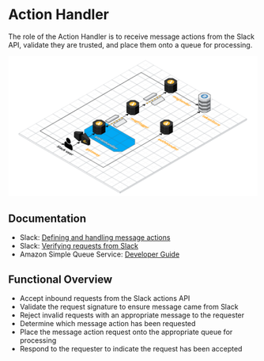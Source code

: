 # Action Handler

The role of the Action Handler is to receive message actions from the Slack API, validate they are trusted, and place them onto a queue for processing.

![System Diagram highlighting the Action Handler](overview.png)

## Documentation

* Slack: [Defining and handling message actions](https://api.slack.com/actions)
* Slack: [Verifying requests from Slack](https://api.slack.com/docs/verifying-requests-from-slack)
* Amazon Simple Queue Service: [Developer Guide](https://docs.aws.amazon.com/AWSSimpleQueueService/latest/SQSDeveloperGuide/welcome.html)

## Functional Overview

* Accept inbound requests from the Slack actions API
* Validate the request signature to ensure message came from Slack
* Reject invalid requests with an appropriate message to the requester
* Determine which message action has been requested
* Place the message action request onto the appropriate queue for processing
* Respond to the requester to indicate the request has been accepted
